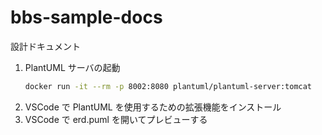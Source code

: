 # bbs-sample-docs

設計ドキュメント

1. PlantUML サーバの起動
    ```bash
    docker run -it --rm -p 8002:8080 plantuml/plantuml-server:tomcat
    ```
2. VSCode で PlantUML を使用するための拡張機能をインストール
3. VSCode で erd.puml を開いてプレビューする
